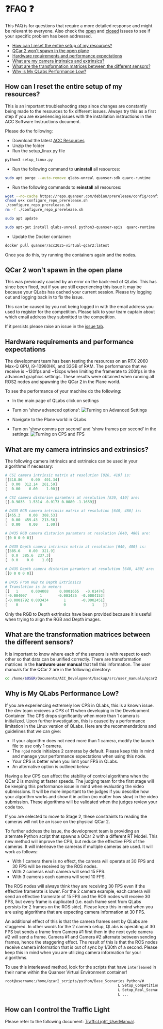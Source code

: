 # ❓FAQ ❓ <!-- omit in toc -->

This FAQ is for questions that require a more detailed response and might be relevant to everyone. Also check the [open](https://github.com/quanser/ACC-Competition-2025/issues) and [closed](https://github.com/quanser/ACC-Competition-2025/issues?q=is%3Aissue%20state%3Aclosed) issues to see if your specific problem has been addressed.

- [How can I reset the entire setup of my resources?](#how-can-i-reset-the-entire-setup-of-my-resources)
- [QCar 2 won't spawn in the open plane](#qcar-2-wont-spawn-in-the-open-plane)
- [Hardware requirements and performance expectations](#hardware-requirements-and-performance-expectations)
- [What are my camera intrinsics and extrinsics?](#what-are-my-camera-intrinsics-and-extrinsics)
- [What are the transformation matrices between the different sensors?](#what-are-the-transformation-matrices-between-the-different-sensors)
- [Why is My QLabs Performance Low?](#why-is-my-qlabs-performance-low)

## How can I reset the entire setup of my resources?

This is an important troubleshooting step since changes are constantly being made to the resources to fix different issues. Always try this as a first step if you are experiencing issues with the installation instructions
in the ACC Software Instructions document.

Please do the following:

- Download the latest [ACC Resources](https://quanserinc.box.com/s/g2690n3jwbhquwr8uqdz0b45m5wx945z)
- Unzip the folder
- Run the setup_linux.py file

```bash
python3 setup_linux.py
```

- Run the following command to **uninstall** all resources:

```bash
sudo apt purge --auto-remove qlabs-unreal quanser-sdk quarc-runtime
```

- Run the following commands to **reinstall** all resources:

```bash
wget --no-cache https://repo.quanser.com/debian/prerelease/config/configure_repo_prerelease.sh
chmod u+x configure_repo_prerelease.sh
./configure_repo_prerelease.sh
rm -f ./configure_repo_prerelease.sh
```

```bash
sudo apt update
```

```bash
sudo apt-get install qlabs-unreal python3-quanser-apis  quarc-runtime
```

- Update the Docker container:

```bash
docker pull quanser/acc2025-virtual-qcar2:latest
```

Once you do this, try running the containers again and the nodes.

## QCar 2 won't spawn in the open plane

This was previously caused by an error on the back-end of QLabs. This has since been fixed, but if you are still experiencing this issue it may be because your QLabs has cached your current session.
Please try logging out and logging back in to fix the issue.

This can be caused by you not being logged in with the email address you used to register for the competition. Please talk to your team captain about which email address they submitted to the competition.

If it persists please raise an issue in the [issue tab](https://github.com/quanser/ACC-Competition-2025/issues).

## Hardware requirements and performance expectations

The development team has been testing the resources on an RTX 2060 Max-Q GPU, i9-10980HK, and 32GB of RAM. The performance that we receive is ~120fps and ~13cps when limiting the framerate to 200fps in the advanced graphics settings. These results were obtained when running all ROS2 nodes and spawning the QCar 2 in the Plane world.

To see the performance of your machine do the following:

- In the main page of QLabs click on settings
- Turn on 'show advanced options':
![Turning on Advanced Settings](https://github.com/quanser/ACC-Competition-2025/blob/main/Software_Guides/Pictures/TurnOnAdvancedOptions.png)

- Navigate to the Plane world in QLabs
- Turn on 'show comms per second' and 'show frames per second' in the settings:
![Turning on CPS and FPS](https://github.com/quanser/ACC-Competition-2025/blob/main/Software_Guides/Pictures/TurnOnCPSnFPS.png)

## What are my camera intrinsics and extrinsics?

The following camera intrinsics and extrinsics can be used in your algorithms if necessary:

```python
# CSI camera intrinsic matrix at resolution [820, 410] is:
[[318.86    0.00  401.34]
[  0.00  312.14  201.50]
[  0.00    0.00    1.00]]

# CSI camera distorion paramters at resolution [820, 410] are:
[[-0.9033  1.5314 -0.0173 0.0080 -1.1659]]

# D435 RGB camera intrinsic matrix at resolution [640, 480] is:
[[455.2    0.00  308.53]
[  0.00  459.43  213.56]
[  0.00    0.00    1.00]]

# D435 RGB camera distorion paramters at resolution [640, 480] are:
[[0 0 0 0 0]]

# D435 Depth camera intrinsic matrix at resolution [640, 480] is:
[[385.6    0.00  321.9]
[  0.0  385.6  237.3]
[  0.0    0.0    1.0]]

# D435 Depth camera distorion paramters at resolution [640, 480] are:
[[0 0 0 0 0]]

# D435 From RGB to Depth Extrinsics
# Translation is in meters
[[   1      0.004008     0.0001655   -0.01474]
[-0.004007      1       -0.003435  -0.0004152]
[-0.0001792 0.003434       1       -0.0002451]
[    0          0          0            1    ]]
```

Only the RGB to Depth extrinsics have been provided because it is useful when trying to align the RGB and Depth images.

## What are the transformation matrices between the different sensors?

It is important to know where each of the sensors is with respect to each other so that data can be unified correctly. There are transformation matrices in the **hardware user manual** that tell this information. The user manuals for the QCar 2 are in the following directory:

```bash
cd /home/$USER/Documents/ACC_Development/backup/src/user_manuals/qcar2
```

## Why is My QLabs Performance Low?

If you are experiencing extremely low CPS in QLabs, this is a known issue. The dev team recieves a CPS of 11 when developing in the Development Container. The CPS drops significantly when more than 1 camera is initialized. Upon further investigation, this is caused by a performance limitation in the Linux version of QLabs. Here are the recommendations and guidelines that we can give:

- If your algorithm does not need more than 1 camera, modify the launch file to use only 1 camera.
- The `rgbd` node initialzes 2 cameras by default. Please keep this in mind and manage your performance expectations when using this node.
- Your CPS is better when you limit your FPS in QLabs.
- An alternative option is outlined below.

Having a low CPS can affect the stability of control algorithms when the QCar 2 is moving at faster speeds. The judging team for the first stage will be keeping this performance issue in mind when evaluating the video submissions. It will be more important to the judges if you describe how your algorithm works and show it in action (no matter how slow) in the video submission. These algorithms will be validated when the judges review your code too.

If you are selected to move to Stage 2, these constraints to reading the cameras will not be an issue on the physical QCar 2.

To further address the issue, the development team is providing an alternate Python script that spawns a QCar 2 with a different RT Model. This new method will improve the CPS, but reduce the effective FPS of the cameras. It will interleave the cameras if multiple cameras are used. It will work as follows:

- With 1 camera there is no effect, the camera will operate at 30 FPS and 30 FPS will be received by the ROS nodes.
- With 2 cameras each camera will send 15 FPS.
- With 3 cameras each camera will send 10 FPS.

The ROS nodes will always think they are receiving 30 FPS even if the effective framerate is lower. For the 2 camera example, each camera will send an effective framerate of 15 FPS and the ROS nodes will receive 30 FPS, but every frame is duplicated (i.e. each frame sent from QLabs persists for 2 frames on the ROS side). Please keep this in mind when you are using algorithms that are expecting camera information at 30 FPS.

An additional effect of this is that the camera frames sent by QLabs are staggered. In other words for the 2 camera setup, QLabs is operating at 30 FPS but sends a frame from Camera #1 first then in the next cycle camera #2 will send a frame. Camera #1 and Camera #2 alternate between sending frames, hence the staggering effect. The result of this is that the ROS nodes receive camera information that is out of sync by 1/30th of a second. Please keep this in mind when you are utilizing camera information for your algorithms.

To use this interleaved method, look for the scripts that have `interleaved` in their name within the Quanser Virtual Environment container!

```bash
root@username:/home/qcar2_scripts/python/Base_Scenarios_Python/#
                                                    L Setup_Competition_Map_Interleaved.py
                                                    L Setup_Real_Scenario_Interleaved.py
                                                    L ...
```
## How can I control the Traffic Light

Please refer to the following document: [TrafficLight_UserManual](https://github.com/quanser/Quanser_Academic_Resources/blob/dev-windows/3_user_manuals/traffic_light/user_manual_traffic_light.pdf).


